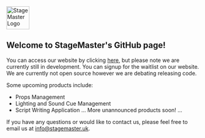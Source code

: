 <img src="https://stagemaster.uk/_static/logo.svg" alt="StageMaster Logo" width="60"/>

## Welcome to StageMaster's GitHub page!

You can access our website by clicking [here](https://stagemaster.uk), but please note we are currently still in development. You can signup for the waitlist on our website. We are currently not open source however we are debating releasing code.

Some upcoming products include:
- Props Management
- Lighting and Sound Cue Management
- Script Writing Application
... More unannounced products soon! ...

If you have any questions or would like to contact us, please feel free to email us at info@stagemaster.uk.
